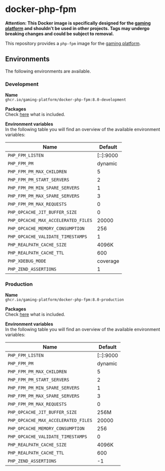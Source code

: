 # docker-php-fpm

__Attention: This Docker image is specifically designed for the
[gaming platform](https://github.com/gaming-platform)
and shouldn't be used in other projects. Tags may undergo
breaking changes and could be subject to removal.__

This repository provides a `php-fpm` image for the
[gaming platform](https://github.com/gaming-platform).

## Environments

The following environments are available.

### Development

__Name__  
`ghcr.io/gaming-platform/docker-php-fpm:8.0-development`

__Packages__  
Check
[here](/install-dependencies.sh)
what is included.

__Environment variables__  
In the following table you will find an overview of the available environment variables:

| Name                                | Default   |
|-------------------------------------|-----------|
| `PHP_FPM_LISTEN`                    | [::]:9000 |
| `PHP_FPM_PM`                        | dynamic   |
| `PHP_FPM_PM_MAX_CHILDREN`           | 5         |
| `PHP_FPM_PM_START_SERVERS`          | 2         |
| `PHP_FPM_PM_MIN_SPARE_SERVERS`      | 1         |
| `PHP_FPM_PM_MAX_SPARE_SERVERS`      | 3         |
| `PHP_FPM_PM_MAX_REQUESTS`           | 0         |
| `PHP_OPCACHE_JIT_BUFFER_SIZE`       | 0         |
| `PHP_OPCACHE_MAX_ACCELERATED_FILES` | 20000     |
| `PHP_OPCACHE_MEMORY_CONSUMPTION`    | 256       |
| `PHP_OPCACHE_VALIDATE_TIMESTAMPS`   | 1         |
| `PHP_REALPATH_CACHE_SIZE`           | 4096K     |
| `PHP_REALPATH_CACHE_TTL`            | 600       |
| `PHP_XDEBUG_MODE`                   | coverage  |
| `PHP_ZEND_ASSERTIONS`               | 1         |

### Production

__Name__  
`ghcr.io/gaming-platform/docker-php-fpm:8.0-production`

__Packages__  
Check
[here](/install-dependencies.sh)
what is included.

__Environment variables__  
In the following table you will find an overview of the available environment variables:

| Name                                | Default   |
|-------------------------------------|-----------|
| `PHP_FPM_LISTEN`                    | [::]:9000 |
| `PHP_FPM_PM`                        | dynamic   |
| `PHP_FPM_PM_MAX_CHILDREN`           | 5         |
| `PHP_FPM_PM_START_SERVERS`          | 2         |
| `PHP_FPM_PM_MIN_SPARE_SERVERS`      | 1         |
| `PHP_FPM_PM_MAX_SPARE_SERVERS`      | 3         |
| `PHP_FPM_PM_MAX_REQUESTS`           | 0         |
| `PHP_OPCACHE_JIT_BUFFER_SIZE`       | 256M      |
| `PHP_OPCACHE_MAX_ACCELERATED_FILES` | 20000     |
| `PHP_OPCACHE_MEMORY_CONSUMPTION`    | 256       |
| `PHP_OPCACHE_VALIDATE_TIMESTAMPS`   | 0         |
| `PHP_REALPATH_CACHE_SIZE`           | 4096K     |
| `PHP_REALPATH_CACHE_TTL`            | 600       |
| `PHP_ZEND_ASSERTIONS`               | -1        |
